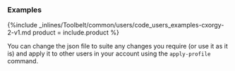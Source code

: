 


### Examples



{%include _inlines/Toolbelt/common/users/code_users_examples-cxorgy-2-v1.md  product = include.product %}

You can change the json file to suite any changes you require (or use it as it is) and apply it to other users in your account using the `apply-profile` command.
